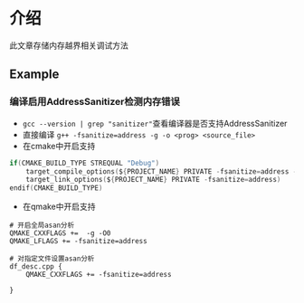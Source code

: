 # 介绍
此文章存储内存越界相关调试方法

## Example

### 编译启用AddressSanitizer检测内存错误

- `gcc --version | grep "sanitizer"`查看编译器是否支持AddressSanitizer
- 直接编译 `g++ -fsanitize=address -g -o <prog> <source_file>`
- 在cmake中开启支持
```c
if(CMAKE_BUILD_TYPE STREQUAL "Debug")
    target_compile_options(${PROJECT_NAME} PRIVATE -fsanitize=address -fno-omit-frame-pointer)
    target_link_options(${PROJECT_NAME} PRIVATE -fsanitize=address)
endif(CMAKE_BUILD_TYPE)
```
- 在qmake中开启支持
```
# 开启全局asan分析
QMAKE_CXXFLAGS +=  -g -O0
QMAKE_LFLAGS += -fsanitize=address

# 对指定文件设置asan分析
df_desc.cpp {
    QMAKE_CXXFLAGS += -fsanitize=address

}
```